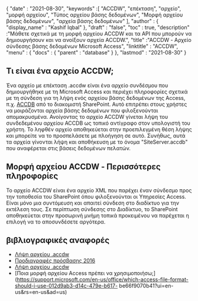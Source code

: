 {
  "date" : "2021-08-30",
  "keywords" :[ "ACCDW", "επέκταση", "αρχείο", "μορφή αρχείου", "Τύπος αρχείου βάσης δεδομένων", "Μορφή αρχείου βάσης δεδομένων", "αρχεία βάσης δεδομένων" ],
  "author" : {
    "display_name" : "Kashif Iqbal"
},
  "draft" : "false",
  "toc" : true,
  "description" :"Μάθετε σχετικά με τη μορφή αρχείου ACCDW και τα API που μπορούν να δημιουργήσουν και να ανοίξουν αρχεία ACCDW.",
  "title" :"ACCDW - Αρχείο σύνδεσης βάσης δεδομένων Microsoft Access",
  "linktitle" : "ACCDW",
  "menu" : {
    "docs" : {
      "parent" : "database"
}
},
  "lastmod" : "2021-08-30"
}

## Τι είναι ένα αρχείο ACCDW;

Ένα αρχείο με επέκταση .accdw είναι ένα αρχείο συνδέσμου που δημιουργήθηκε με τη Microsoft Access και περιέχει πληροφορίες σχετικά με τη σύνδεση για τη λήψη ενός αρχείου βάσης δεδομένων της Access, π.χ. [ACCDB](/el/database/accdb/) από το διακομιστή SharePoint. Αυτό επιτρέπει στους χρήστες να μοιράζονται αρχεία βάσης δεδομένων που φιλοξενούνται απομακρυσμένα. Ανοίγοντας το αρχείο ACCDW γίνεται λήψη του συνδεδεμένου αρχείου ACCDB ως τοπικό αντίγραφο στον υπολογιστή του χρήστη. Το ληφθέν αρχείο αποθηκεύεται στην προεπιλεγμένη θέση λήψης και μπορείτε να το προσπελάσετε με πλοήγηση σε αυτό. Συνήθως, αυτά τα αρχεία γίνονται λήψη και αποθήκευση με το όνομα "SiteServer.accdb" που αναφέρεται στις βάσεις δεδομένων πελατών.

## Μορφή αρχείου ACCDW - Περισσότερες πληροφορίες

Το αρχείο ACCDW είναι ένα αρχείο XML που παρέχει έναν σύνδεσμο προς την τοποθεσία του SharePoint όπου φιλοξενούνται οι Υπηρεσίες Access. Είναι μόνο μια συντόμευση και απαιτεί σύνδεση στο διαδίκτυο για την εκτέλεση τους. Σε περίπτωση σύνδεσης στο Διαδίκτυο, το SharePoint αποθηκεύεται στην προσωρινή μνήμη τοπικά προκειμένου να παρέχεται η επιλογή να το αποσυνδέσετε αργότερα.

## βιβλιογραφικές αναφορές

* [Λήψη αρχείου .accdw](https://learn.microsoft.com/en-us/shows/)
* [Προδιαγραφές πρόσβασης 2016](https://support.microsoft.com/en-us/office/access-specifications-0cf3c66f-9cf2-4e32-9568-98c1025bb47c?ui=en-us&rs=en-us&ad=us)
* [Λήψη αρχείου .accdw](https://social.technet.microsoft.com/Forums/en-US/7bf02e9e-6246-44da-9513-4cf8f2cc2fb2/downloaded-accdw-file?forum=sharepointgeneralprevious)
* [Ποια μορφή αρχείου Access πρέπει να χρησιμοποιήσω;](https://support.microsoft.com/en-us/office/which-access-file-format-should-i-use-012d9ab3-d14c-479e-b617- be66f9070b41?ui=en-us&rs=en-us&ad=us)

